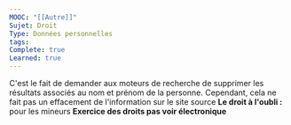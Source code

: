 ```yaml
---
MOOC: "[[Autre]]"
Sujet: Droit
Type: Données personnelles
tags: 
Complete: true
Learned: true
---
```

C'est le fait de demander aux moteurs de recherche de supprimer les résultats associés au nom et prénom de la personne. Cependant, cela ne fait pas un effacement de l'information sur le site source
**Le droit à l'oubli :** pour les mineurs
**Exercice des droits pas voir électronique**